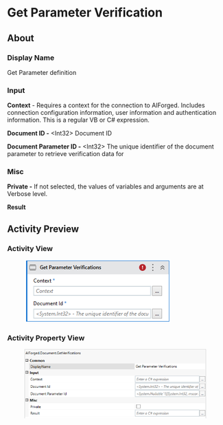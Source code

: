 # Get Parameter Verification

## About

### Display Name

Get Parameter definition

### Input

**Context** - Requires a context for the connection to AIForged. Includes connection configuration information, user information and authentication information. This is a regular VB or C# expression.

**Document ID -** \<Int32> Document ID

**Document Parameter ID -** \<Int32> The unique identifier of the document parameter to retrieve verification data for

### Misc

**Private -** If not selected, the values of variables and arguments are at Verbose level.

**Result**

## Activity Preview

### Activity View

<figure><img src="../../../assets/image (109) (1).png" alt=""><figcaption></figcaption></figure>

### Activity Property View

<figure><img src="../../../assets/image (94) (1) (1).png" alt=""><figcaption></figcaption></figure>

